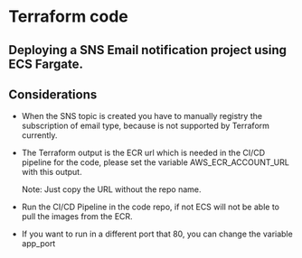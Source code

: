 Terraform code
==============

Deploying a SNS Email notification project using ECS Fargate.
-------------------------------------------------------------

Considerations
--------------
* When the SNS topic is created you have to manually registry the subscription of email type, because is not supported by Terraform currently.

* The Terraform output is the ECR url which is needed in the CI/CD pipeline for the code, please set the variable AWS_ECR_ACCOUNT_URL with this output.

  Note: Just copy the URL without the repo name.

* Run the CI/CD Pipeline in the code repo, if not ECS will not be able to pull the images from the ECR.

* If you want to run in a different port that 80, you can change the variable app_port

